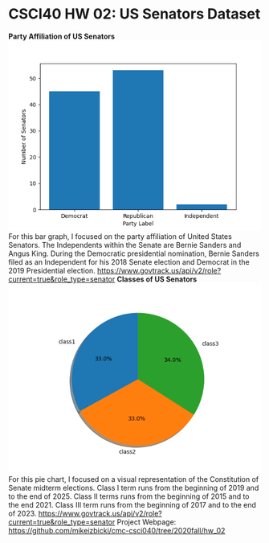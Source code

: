 # CSCI40 HW 02: US Senators Dataset
**Party Affiliation of US Senators**
![Bar Graph](hw02image1.png)
For this bar graph, I focused on the party affiliation of United States Senators. The Independents within the Senate are Bernie Sanders and Angus King. During the Democratic presidential nomination, Bernie Sanders filed as an Independent for his 2018 Senate election and Democrat in the 2019 Presidential election. 
https://www.govtrack.us/api/v2/role?current=true&role_type=senator
**Classes of US Senators**
![GitHub Logo](hw02image2.png)
For this pie chart, I focused on a visual representation of the Constitution of Senate midterm elections. Class I term runs from the beginning of 2019 and to the end of 2025. Class II terms runs from the beginning of 2015 and to the end 2021. Class III term runs from the beginning of 2017 and to the end of 2023. 
https://www.govtrack.us/api/v2/role?current=true&role_type=senator
Project Webpage: https://github.com/mikeizbicki/cmc-csci040/tree/2020fall/hw_02
